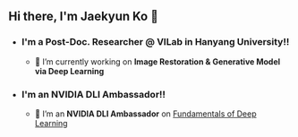 ## Hi there, I'm Jaekyun Ko 👋 

- ### I'm a Post-Doc. Researcher @ VILab in Hanyang University!!
  - 🌱 I’m currently working on **Image Restoration & Generative Model via Deep Learning** 
- ### I'm an NVIDIA DLI Ambassador!!
  - 👯 I’m an **NVIDIA DLI Ambassador** on [Fundamentals of Deep Learning][DLI]

[DLI]: https://www.nvidia.com/en-gb/training/instructor-directory/bio/?instructorId=0031W00002iBzo7QAC
